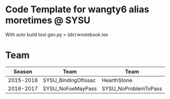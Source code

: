 Code Template for wangty6 alias moretimes @ SYSU
=================
With auto build tool gen.py = (dir)=>notebook.tex

Team
====
| Season | Team | Team |
| ------| ------ | ------ |
| 2015-2016 | SYSU_BindingOfIssac | HearthStone |
| 2016-2017 | SYSU_NoFoeMayPass | SYSU_NoProblemToPass |
